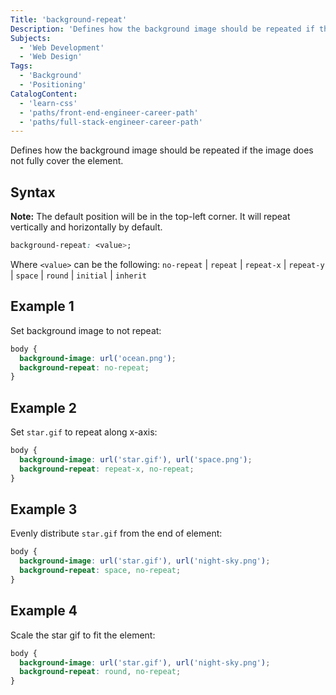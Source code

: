 ```yaml
---
Title: 'background-repeat'
Description: 'Defines how the background image should be repeated if the image does not fully cover the element.'
Subjects:
  - 'Web Development'
  - 'Web Design'
Tags:
  - 'Background'
  - 'Positioning'
CatalogContent:
  - 'learn-css'
  - 'paths/front-end-engineer-career-path'
  - 'paths/full-stack-engineer-career-path'
---
```


Defines how the background image should be repeated if the image does not fully cover the element.

## Syntax

**Note:** The default position will be in the top-left corner. It will repeat vertically and horizontally by default.

```css
background-repeat: <value>;
```

Where `<value>` can be the following: `no-repeat` | `repeat` | `repeat-x` | `repeat-y` | `space` | `round` | `initial` | `inherit`

## Example 1

Set background image to not repeat:

```css
body {
  background-image: url('ocean.png');
  background-repeat: no-repeat;
}
```

## Example 2

Set `star.gif` to repeat along x-axis:

```css
body {
  background-image: url('star.gif'), url('space.png');
  background-repeat: repeat-x, no-repeat;
}
```

## Example 3

Evenly distribute `star.gif` from the end of element:

```css
body {
  background-image: url('star.gif'), url('night-sky.png');
  background-repeat: space, no-repeat;
}
```

## Example 4

Scale the star gif to fit the element:

```css
body {
  background-image: url('star.gif'), url('night-sky.png');
  background-repeat: round, no-repeat;
}
```
